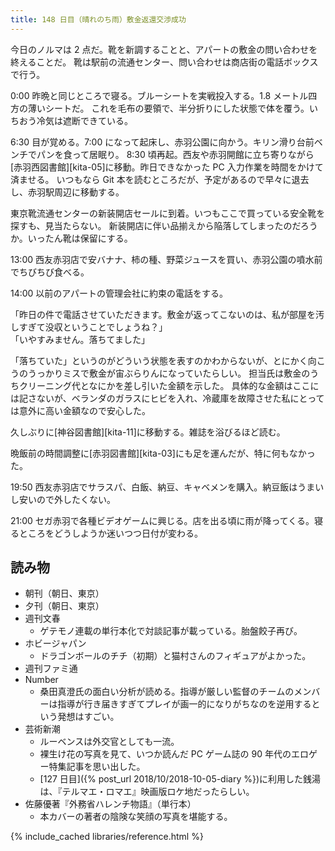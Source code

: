```yaml
---
title: 148 日目（晴れのち雨）敷金返還交渉成功
---
```


今日のノルマは 2 点だ。靴を新調することと、アパートの敷金の問い合わせを終えることだ。
靴は駅前の流通センター、問い合わせは商店街の電話ボックスで行う。

0:00 昨晩と同じところで寝る。ブルーシートを実戦投入する。1.8 メートル四方の薄いシートだ。
これを毛布の要領で、半分折りにした状態で体を覆う。いちおう冷気は遮断できている。

6:30 目が覚める。7:00 になって起床し、赤羽公園に向かう。キリン滑り台前ベンチでパンを食って居眠り。
8:30 頃再起。西友や赤羽開館に立ち寄りながら[赤羽西図書館][kita-05]に移動。昨日できなかった PC 入力作業を時間をかけて済ませる。
いつもなら Git 本を読むところだが、予定があるので早々に退去し、赤羽駅周辺に移動する。

東京靴流通センターの新装開店セールに到着。いつもここで買っている安全靴を探すも、見当たらない。
新装開店に伴い品揃えから陥落してしまったのだろうか。いったん靴は保留にする。

13:00 西友赤羽店で安バナナ、柿の種、野菜ジュースを買い、赤羽公園の噴水前でちびちび食べる。

14:00 以前のアパートの管理会社に約束の電話をする。

「昨日の件で電話させていただきます。敷金が返ってこないのは、私が部屋を汚しすぎて没収ということでしょうね？」  
「いやすみません。落ちてました」

「落ちていた」というのがどういう状態を表すのかわからないが、とにかく向こうのうっかりミスで敷金が宙ぶらりんになっていたらしい。
担当氏は敷金のうちクリーニング代となにかを差し引いた金額を示した。
具体的な金額はここには記さないが、ベランダのガラスにヒビを入れ、冷蔵庫を故障させた私にとっては意外に高い金額なので安心した。

久しぶりに[神谷図書館][kita-11]に移動する。雑誌を浴びるほど読む。

晩飯前の時間調整に[赤羽図書館][kita-03]にも足を運んだが、特に何もなかった。

19:50 西友赤羽店でサラスパ、白飯、納豆、キャベメンを購入。納豆飯はうまいし安いので外したくない。

21:00 セガ赤羽で各種ビデオゲームに興じる。店を出る頃に雨が降ってくる。寝るところをどうしようか迷いつつ日付が変わる。

## 読み物

* 朝刊（朝日、東京）
* 夕刊（朝日、東京）
* 週刊文春
  * ゲテモノ連載の単行本化で対談記事が載っている。胎盤餃子再び。
* ホビージャパン
  * ドラゴンボールのチチ（初期）と猫村さんのフィギュアがよかった。
* 週刊ファミ通
* Number
  * 桑田真澄氏の面白い分析が読める。指導が厳しい監督のチームのメンバーは指導が行き届きすぎてプレイが画一的になりがちなのを逆用するという発想はすごい。
* 芸術新潮
  * ルーベンスは外交官としても一流。
  * 裸生け花の写真を見て、いつか読んだ PC ゲーム誌の 90 年代のエロゲー特集記事を思い出した。
  * [127 日目]({% post_url 2018/10/2018-10-05-diary %})に利用した銭湯は、『テルマエ・ロマエ』映画版ロケ地だったらしい。
* 佐藤優著『外務省ハレンチ物語』（単行本）
  * 本カバーの著者の陰険な笑顔の写真を堪能する。

{% include_cached libraries/reference.html %}
